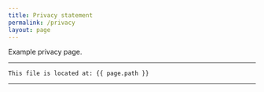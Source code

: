```yaml
---
title: Privacy statement
permalink: /privacy
layout: page
---
```


Example privacy page.

---
```
This file is located at: {{ page.path }}
```
---